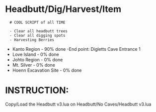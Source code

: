 # Headbutt/Dig/Harvest/Item
      # COOL SCRIPT of all TIME

      - Clear all headbutt trees
      - Clear all digging spots
      - Harvesting Berries


+ Kanto Region - 90% done
      -End point: Digletts Cave Entrance 1
+ Love Island - 0% done
+ Johto Region - 0% done
+ Mt. Silver - 0% done
+ Hoenn Excavation Site - 0% done


# INSTRUCTION:

Copy/Load the Headbutt v3.lua on Headbutt/No Caves/Headbutt v3.lua
